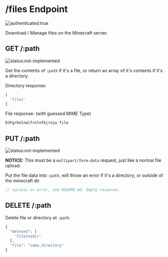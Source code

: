# /files Endpoint

![authenticated:true](https://img.shields.io/badge/authenticated-true-green.svg?style=flat-square)

Download / Manage files on the Minecraft server.

## GET /:path

![status:not-implemented](https://img.shields.io/badge/status-not--implemented-red.svg?style=flat-square)

Get the contents of `:path` if it's a file, or return an array of it's contents
if it's a directory.

Directory response:

```js
[
  'files'
]
```

File response: (with guessed MIME Type)

```js
DJFgrkelnwlfrnlnfkjrnjw file
```

## PUT /:path

![status:not-implemented](https://img.shields.io/badge/status-not--implemented-red.svg?style=flat-square)

**NOTICE:** This must be a `multipart/form-data` request, just like a normal file
upload.

Put the file data into `:path`, will throw an error if it's a directory, or outside
of the minecraft dir.

```js
// success or error, see README.md. Empty response.
```

## DELETE /:path

Delete file or directory at `:path`.


```js
{
  "deleted": [
    'fileinadir'
  ],
  "file": "some_directory"
}
```
